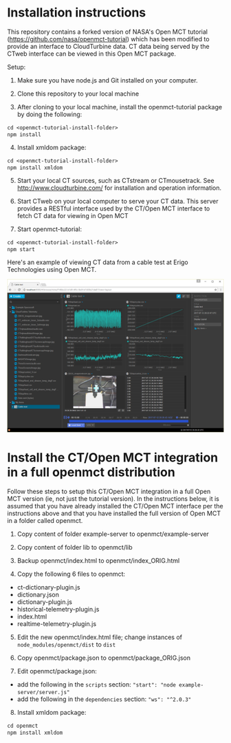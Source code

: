 # Installation instructions

This repository contains a forked version of NASA's Open MCT tutorial (https://github.com/nasa/openmct-tutorial) which has been modified to provide an interface to CloudTurbine data.  CT data being served by the CTweb interface can be viewed in this Open MCT package.

Setup:

1. Make sure you have node.js and Git installed on your computer.

2. Clone this repository to your local machine

3. After cloning to your local machine, install the openmct-tutorial package by doing the following:
```
cd <openmct-tutorial-install-folder>
npm install
```

4. Install xmldom package:
```
cd <openmct-tutorial-install-folder>
npm install xmldom
```

5. Start your local CT sources, such as CTstream or CTmousetrack.  See http://www.cloudturbine.com/ for installation and operation information.

6. Start CTweb on your local computer to serve your CT data.  This server provides a RESTful interface used by the CT/Open MCT interface to fetch CT data for viewing in Open MCT

7. Start openmct-tutorial:
```
cd <openmct-tutorial-install-folder>
npm start
```

Here's an example of viewing CT data from a cable test at Erigo Technologies using Open MCT.

![](images/CBOS_data_in_OpenMCT.png)

# Install the CT/Open MCT integration in a full openmct distribution

Follow these steps to setup this CT/Open MCT integration in a full Open MCT version (ie, not just the tutorial version).  In the instructions below, it is assumed that you have already installed the CT/Open MCT interface per the instructions above and that you have installed the full version of Open MCT in a folder called openmct.

1. Copy content of folder example-server to openmct/example-server

2. Copy content of folder lib to openmct/lib

3. Backup openmct/index.html to openmct/index_ORIG.html

4. Copy the following 6 files to openmct:
  * ct-dictionary-plugin.js
  * dictionary.json
  * dictionary-plugin.js
  * historical-telemetry-plugin.js
  * index.html
  * realtime-telemetry-plugin.js

5. Edit the new openmct/index.html file; change instances of `node_modules/openmct/dist` to `dist`

6. Copy openmct/package.json to openmct/package_ORIG.json

7. Edit openmct/package.json:
  * add the following in the `scripts` section: `"start": "node example-server/server.js"`
  * add the following in the `dependencies` section: `"ws": "^2.0.3"`

8. Install xmldom package:
```
cd openmct
npm install xmldom
```
